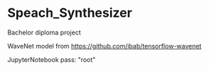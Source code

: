 # Speach_Synthesizer
Bachelor diploma project


WaveNet model from https://github.com/ibab/tensorflow-wavenet

JupyterNotebook pass: "root"
